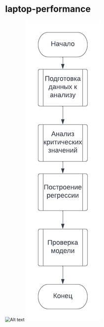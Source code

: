 # laptop-performance

![Alt text]( lflow-charts/main.png?raw=true "Title")
<img src="flow-charts/main.png" alt="Employee data" title="Employee Data title">
